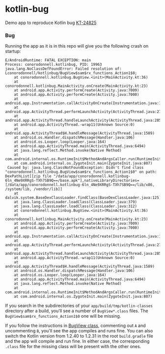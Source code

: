 # kotlin-bug
Demo app to reproduce Kotlin bug [KT-24825](https://youtrack.jetbrains.net/issue/KT-24825)

### Bug

Running the app as it is in this repo will give you the following crash on startup:

```
E/AndroidRuntime: FATAL EXCEPTION: main
Process: conorodonnell.kotlinbug, PID: 19963
java.lang.NoClassDefFoundError: Failed resolution of: Lconorodonnell/kotlinbug/BugView$sam$rx_functions_Action1$0;
    at conorodonnell.kotlinbug.BugView.<init>(MainActivity.kt:36)
    at conorodonnell.kotlinbug.MainActivity.onCreate(MainActivity.kt:23)
    at android.app.Activity.performCreate(Activity.java:7009)
    at android.app.Activity.performCreate(Activity.java:7000)
    at android.app.Instrumentation.callActivityOnCreate(Instrumentation.java:1214)
    at android.app.ActivityThread.performLaunchActivity(ActivityThread.java:2731)
    at android.app.ActivityThread.handleLaunchActivity(ActivityThread.java:2856)
    at android.app.ActivityThread.-wrap11(Unknown Source:0)
    at android.app.ActivityThread$H.handleMessage(ActivityThread.java:1589)
    at android.os.Handler.dispatchMessage(Handler.java:106)
    at android.os.Looper.loop(Looper.java:164)
    at android.app.ActivityThread.main(ActivityThread.java:6494)
    at java.lang.reflect.Method.invoke(Native Method)
    at com.android.internal.os.RuntimeInit$MethodAndArgsCaller.run(RuntimeInit.java:438)
    at com.android.internal.os.ZygoteInit.main(ZygoteInit.java:807)
 Caused by: java.lang.ClassNotFoundException: Didn't find class "conorodonnell.kotlinbug.BugView$sam$rx_functions_Action1$0" on path: DexPathList[[zip file "/data/app/conorodonnell.kotlinbug-6ln_4Ne9XRRgS-TXh7SB9Q==/base.apk"],nativeLibraryDirectories=[/data/app/conorodonnell.kotlinbug-6ln_4Ne9XRRgS-TXh7SB9Q==/lib/x86, /system/lib, /vendor/lib]]
    at dalvik.system.BaseDexClassLoader.findClass(BaseDexClassLoader.java:125)
    at java.lang.ClassLoader.loadClass(ClassLoader.java:379)
    at java.lang.ClassLoader.loadClass(ClassLoader.java:312)
    at conorodonnell.kotlinbug.BugView.<init>(MainActivity.kt:36) 
    at conorodonnell.kotlinbug.MainActivity.onCreate(MainActivity.kt:23) 
    at android.app.Activity.performCreate(Activity.java:7009) 
    at android.app.Activity.performCreate(Activity.java:7000) 
    at android.app.Instrumentation.callActivityOnCreate(Instrumentation.java:1214) 
    at android.app.ActivityThread.performLaunchActivity(ActivityThread.java:2731) 
    at android.app.ActivityThread.handleLaunchActivity(ActivityThread.java:2856) 
    at android.app.ActivityThread.-wrap11(Unknown Source:0) 
    at android.app.ActivityThread$H.handleMessage(ActivityThread.java:1589) 
    at android.os.Handler.dispatchMessage(Handler.java:106) 
    at android.os.Looper.loop(Looper.java:164) 
    at android.app.ActivityThread.main(ActivityThread.java:6494) 
    at java.lang.reflect.Method.invoke(Native Method) 
    at com.android.internal.os.RuntimeInit$MethodAndArgsCaller.run(RuntimeInit.java:438) 
    at com.android.internal.os.ZygoteInit.main(ZygoteInit.java:807)
  ```
  
If you search in the subdirectories of your `app/build/tmp/kotlin-classes` directory after a build, you'll see a number of `BugView*.class` files. The `BugView$sam$rx_functions_Action1$0` one will be missing.
  
If you follow the instructions in [BugView class](https://github.com/ronocod/kotlin-bug/blob/120838f73f16fe5050c92829aff4f2d681e2638b/app/src/main/java/conorodonnell/kotlinbug/MainActivity.kt#L48-L53), commenting out `A` and uncommenting `B`, you'll see the app compiles and runs fine. 
You can also switch the Kotlin version from 1.2.40 to 1.2.31 in the root `build.gradle` file and the app will compile and run fine.
In either case, the corresponding `.class` file for the missing class will be present with the other ones.
